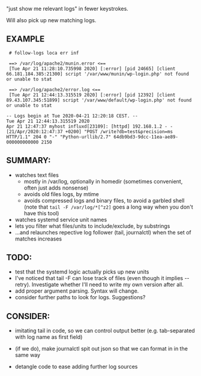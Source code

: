 "just show me relevant logs" in fewer keystrokes.

Will also pick up new matching logs.


## EXAMPLE
```
 # follow-logs loca err inf

 ==> /var/log/apache2/munin.error <==
 [Tue Apr 21 11:28:10.735998 2020] [:error] [pid 24665] [client 66.181.184.385:21300] script '/var/www/munin/wp-login.php' not found or unable to stat

 ==> /var/log/apache2/error.log <==
 [Tue Apr 21 12:44:13.315519 2020] [:error] [pid 12392] [client 89.43.107.345:51899] script '/var/www/default/wp-login.php' not found or unable to stat

-- Logs begin at Tue 2020-04-21 12:20:18 CEST. --
Tue Apr 21 12:44:13.315519 2020
Apr 21 12:47:37 myhost influxd[23109]: [httpd] 192.168.1.2 - - [21/Apr/2020:12:47:37 +0200] "POST /write?db=test&precision=ms HTTP/1.1" 204 0 "-" "Python-urllib/2.7" 64db9bd3-9dcc-11ea-ae89-000000000000 2150

```

## SUMMARY:
- watches text files
  - mostly in /var/log,   optionally in homedir (sometimes convenient, often just adds nonsense)
  - avoids old files logs, by mtime
  - avoids compressed logs and binary files, to avoid a garbled shell (note that `tail -F /var/log/*[^z2]` goes a long way when you don't have this tool)
- watches systemd service unit names
- lets you filter what files/units to include/exclude, by substrings
- ...and relaunches repective log follower (tail, journalctl) when the set of matches increases


## TODO:
- test that the systemd logic actually picks up new units
- I've noticed that tail -F can lose track of files (even though it implies --retry). Investigate whether I'll need to write my own version after all.
- add proper argument parsing. Syntax will change.
- consider further paths to look for logs. Suggestions?

## CONSIDER:
- imitating tail in code, so we can control output better (e.g. tab-separated with log name as first field)
- (if we do), make journalctl spit out json so that we can format in in the same way

- detangle code to ease adding further log sources


